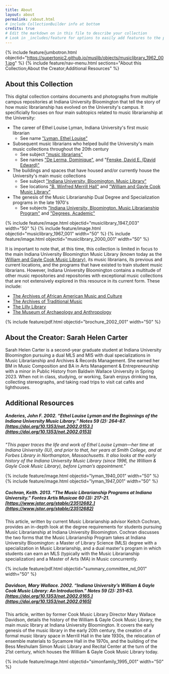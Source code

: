 ```yaml
---
title: About
layout: about
permalink: /about.html
# include CollectionBuilder info at bottom
credits: true
# Edit the markdown on in this file to describe your collection
# Look in _includes/feature for options to easily add features to the page
---
```

{% include feature/jumbotron.html objectid="https://supertonic2.github.io/muslib/objects/musiclibrary_1962_001.jpg" %}
{% include feature/nav-menu.html sections="About this Collection;About the Creator;Additional Resources" %}

## About this Collection

This digital collection contains documents and photographs from multiple campus repositories at Indiana University Bloomington that tell the story of how music librarianship has evolved on the University's campus. It specificially focuses on four main subtopics related to music librarianship at the University:

* The career of Ethel Louise Lyman, Indiana University's first music librarian
    * See name ["Lyman, Ethel Louise"](https://supertonic2.github.io/muslib/browse.html#lyman%2C%20ethel%20louise)
* Subsequent music librarians who helped build the University's main music collections throughout the 20th century
    * See subject ["music librarians"](https://supertonic2.github.io/muslib/browse.html#music%20librarians)
    * See names ["De Lerma, Dominique"](https://supertonic2.github.io/muslib/browse.html#de%20lerma%2C%20dominique), and "[Fenske, David E. (David Edward)"](https://supertonic2.github.io/muslib/browse.html#fenske%2C%20david%20e.%20(david%20edward))
* The buildings and spaces that have housed and/or currently house the University's main music collections
    * See subject ["Indiana University, Bloomington. Music Library"](https://supertonic2.github.io/muslib/browse.html#Indiana%20University%2C%20Bloomington.%20Music%20Library)
    * See locations ["B. Winfred Merrill Hall"](https://supertonic2.github.io/muslib/browse.html#B.%20Winfred%20Merrill%20Hall%20(1201%20E%203rd%20Street%2C%20Bloomington%2C%20Indiana)) and ["William and Gayle Cook Music Library"](https://supertonic2.github.io/muslib/browse.html#William%20and%20Gayle%20Cook%20Music%20Library%20(Bess%20Meshulam%20Simon%20Music%20Library%20and%20Recital%20Center%2C%20200%20S%20Eagleson%20Avenue%2C%20Bloomington%2C%20Indiana))
* The genesis of the Music Librarianship Dual Degree and Specialization programs in the late 1970's
    * See subjects ["Indiana University, Bloomington. Music Librarianship Program"](https://supertonic2.github.io/muslib/browse.html#indiana%20university%2C%20bloomington.%20music%20librarianship%20program) and ["Degrees, Academic"](https://supertonic2.github.io/muslib/browse.html#Degrees%2C%20Academic)

{% include feature/image.html objectid="musiclibrary_1947_003" width="50" %}
{% include feature/image.html objectid="musiclibrary_1967_001" width="50" %}
{% include feature/image.html objectid="musiclibrary_2000_001" width="50" %}

It is important to note that, at this time, this collection is limited in focus to the main Indiana University Bloomington Music Library (known today as the [William and Gayle Cook Music Library](https://libraries.indiana.edu/cook-music-library)), its music librarians, its previous and current locations, and the programs that have existed to train student music librarians. However, Indiana University Bloomington contains a multitude of other music repositories and repositories with exceptional music collections that are not extensively explored in this resource in its current form. These include:

* [The Archives of African American Music and Culture](https://aaamc.indiana.edu/)
* [The Archives of Traditional Music](https://libraries.indiana.edu/archives-traditional-music)
* [The Lilly Library](https://libraries.indiana.edu/lilly-library)
* [The Museum of Archaeology and Anthropology](https://iumaa.iu.edu/index.html)

{% include feature/pdf.html objectid="brochure_2002_001" width="50" %}

## About the Creator: Sarah Helen Carter

Sarah Helen Carter is a second-year graduate student at Indiana University Bloomington pursuing a dual MLS and MIS with dual specializations in Music Librarianship and Archives & Records Management. She earned her BM in Music Composition and BA in Arts Management & Entrepreneurship with a minor in Public History from Baldwin Wallace University in Spring 2023. When not in class, studying, or working, Sarah enjoys drinking tea, collecting stereographs, and taking road trips to visit cat cafés and lighthouses.

## Additional Resources

##### Anderies, John F. 2002. “Ethel Louise Lyman and the Beginnings of the Indiana University Music Library.” *Notes* 59 (2): 264–87. [https://doi.org/10.1353/not.2002.0153.](https://doi.org/10.1353/not.2002.0153)  

*"This paper traces the life and work of Ethel Louise Lyman—her time at Indiana University (IU), and prior to that, her years at Smith College, and at Forbes Library in Northampton, Massachusetts. It also looks at
the early history of the Indiana University Music Library (since 1996, the William & Gayle Cook Music Library), before Lyman’s appointment."*

{% include feature/image.html objectid="lyman_1940_001" width="50" %} {% include feature/image.html objectid="lyman_1947_001" width="50" %}

##### Cochran, Keith. 2013. “The Music Librarianship Programs at Indiana University.” *Fontes Artis Musicae* 60 (3): 217–21. [https://www.jstor.org/stable/23512682.](https://www.jstor.org/stable/23512682)  

This article, written by current Music Librarianship advisor Keitch Cochran, provides an in-depth look at the degree requirements for students pursuing Music Librarianship at Indiana University Bloomington. Cochran discusses the two forms that the Music Librarianship Program takes at Indiana University Bloomington: a Master of Library Science (MLS) degree with a specialization in Music Librarianship, and a dual master's program in which students can earn an MLS (typically with the Music Librarianship specialization) and a Master of Arts (MA) in Music concurrently.

{% include feature/pdf.html objectid="summary_committee_nd_001" width="50" %}

##### Davidson, Mary Wallace. 2002. “Indiana University’s William & Gayle Cook Music Library: An Introduction.” *Notes* 59 (2): 251–63. [https://doi.org/10.1353/not.2002.0165.](https://doi.org/10.1353/not.2002.0165)  

This article, written by former Cook Music Library Director Mary Wallace Davidson, details the history of the William & Gayle Cook Music Library, the main music library at Indiana University Bloomington. It covers the early genesis of the music library in the early 20th century, the creation of a formal music library space in Merrill Hall in the late 1930s, the relocation of ensemble materials to Sycamore Hall in the 1970s, and the building of the Bess Meshulam Simon Music Library and Recital Center at the turn of the 21st century, which houses the William & Gayle Cook Music Library today.

{% include feature/image.html objectid="simonfamily_1995_001" width="50" %}
